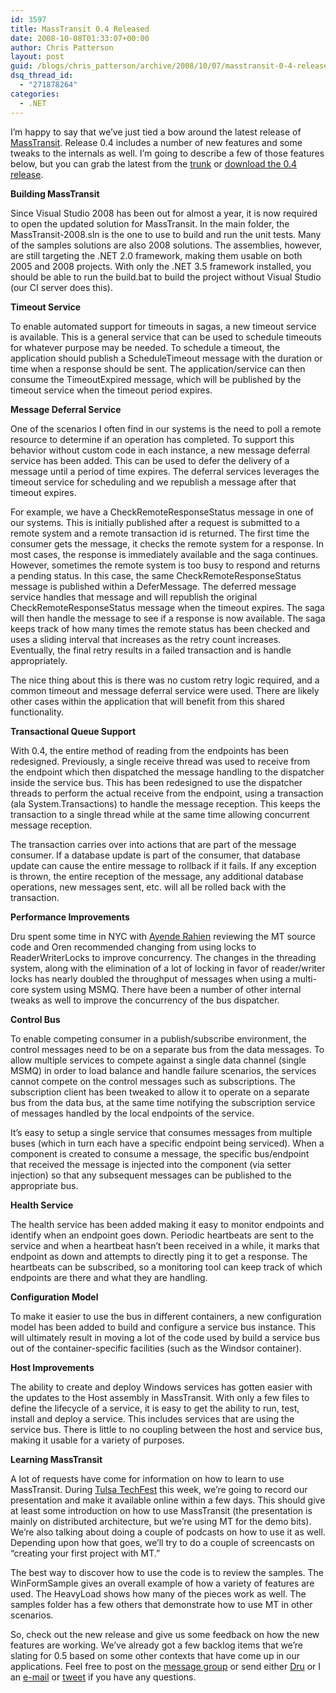 ```yaml
---
id: 3597
title: MassTransit 0.4 Released
date: 2008-10-08T01:33:07+00:00
author: Chris Patterson
layout: post
guid: /blogs/chris_patterson/archive/2008/10/07/masstransit-0-4-released.aspx
dsq_thread_id:
  - "271878264"
categories:
  - .NET
---
```

I&#8217;m happy to say that we&#8217;ve just tied a bow around the latest release of [MassTransit](http://code.google.com/p/masstransit/). Release 0.4 includes a number of new features and some tweaks to the internals as well. I&#8217;m going to describe a few of those features below, but you can grab the latest from the [trunk](http://code.google.com/p/masstransit/source/browse/#svn/trunk) or [download the 0.4 release](http://code.google.com/p/masstransit/downloads/list).

**Building MassTransit**

Since Visual Studio 2008 has been out for almost a year, it is now required to open the updated solution for MassTransit. In the main folder, the MassTransit-2008.sln is the one to use to build and run the unit tests. Many of the samples solutions are also 2008 solutions. The assemblies, however, are still targeting the .NET 2.0 framework, making them usable on both 2005 and 2008 projects. With only the .NET 3.5 framework installed, you should be able to run the build.bat to build the project without Visual Studio (our CI server does this).

**Timeout Service**

To enable automated support for timeouts in sagas, a new timeout service is available. This is a general service that can be used to schedule timeouts for whatever purpose may be needed. To schedule a timeout, the application should publish a ScheduleTimeout message with the duration or time when a response should be sent. The application/service can then consume the TimeoutExpired message, which will be published by the timeout service when the timeout period expires.

**Message Deferral Service**

One of the scenarios I often find in our systems is the need to poll a remote resource to determine if an operation has completed. To support this behavior without custom code in each instance, a new message deferral service has been added. This can be used to defer the delivery of a message until a period of time expires. The deferral services leverages the timeout service for scheduling and we republish a message after that timeout expires. 

For example, we have a CheckRemoteResponseStatus message in one of our systems. This is initially published after a request is submitted to a remote system and a remote transaction id is returned. The first time the consumer gets the message, it checks the remote system for a response. In most cases, the response is immediately available and the saga continues. However, sometimes the remote system is too busy to respond and returns a pending status. In this case, the same CheckRemoteResponseStatus message is published within a DeferMessage. The deferred message service handles that message and will republish the original CheckRemoteResponseStatus message when the timeout expires. The saga will then handle the message to see if a response is now available. The saga keeps track of how many times the remote status has been checked and uses a sliding interval that increases as the retry count increases. Eventually, the final retry results in a failed transaction and is handle appropriately.

The nice thing about this is there was no custom retry logic required, and a common timeout and message deferral service were used. There are likely other cases within the application that will benefit from this shared functionality.

**Transactional Queue Support**

With 0.4, the entire method of reading from the endpoints has been redesigned. Previously, a single receive thread was used to receive from the endpoint which then dispatched the message handling to the dispatcher inside the service bus. This has been redesigned to use the dispatcher threads to perform the actual receive from the endpoint, using a transaction (ala System.Transactions) to handle the message reception. This keeps the transaction to a single thread while at the same time allowing concurrent message reception. 

The transaction carries over into actions that are part of the message consumer. If a database update is part of the consumer, that database update can cause the entire message to rollback if it fails. If any exception is thrown, the entire reception of the message, any additional database operations, new messages sent, etc. will all be rolled back with the transaction.

**Performance Improvements**

Dru spent some time in NYC with [Ayende Rahien](http://ayende.com/Blog/) reviewing the MT source code and Oren recommended changing from using locks to ReaderWriterLocks to improve concurrency. The changes in the threading system, along with the elimination of a lot of locking in favor of reader/writer locks has nearly doubled the throughput of messages when using a multi-core system using MSMQ. There have been a number of other internal tweaks as well to improve the concurrency of the bus dispatcher. 

**Control Bus**

To enable competing consumer in a publish/subscribe environment, the control messages need to be on a separate bus from the data messages. To allow multiple services to compete against a single data channel (single MSMQ) in order to load balance and handle failure scenarios, the services cannot compete on the control messages such as subscriptions. The subscription client has been tweaked to allow it to operate on a separate bus from the data bus, at the same time notifying the subscription service of messages handled by the local endpoints of the service. 

It&#8217;s easy to setup a single service that consumes messages from multiple buses (which in turn each have a specific endpoint being serviced). When a component is created to consume a message, the specific bus/endpoint that received the message is injected into the component (via setter injection) so that any subsequent messages can be published to the appropriate bus. 

**Health Service**

The health service has been added making it easy to monitor endpoints and identify when an endpoint goes down. Periodic heartbeats are sent to the service and when a heartbeat hasn&#8217;t been received in a while, it marks that endpoint as down and attempts to directly ping it to get a response. The heartbeats can be subscribed, so a monitoring tool can keep track of which endpoints are there and what they are handling.

**Configuration Model**

To make it easier to use the bus in different containers, a new configuration model has been added to build and configure a service bus instance. This will ultimately result in moving a lot of the code used by build a service bus out of the container-specific facilities (such as the Windsor container).

**Host Improvements**

The ability to create and deploy Windows services has gotten easier with the updates to the Host assembly in MassTransit. With only a few files to define the lifecycle of a service, it is easy to get the ability to run, test, install and deploy a service. This includes services that are using the service bus. There is little to no coupling between the host and service bus, making it usable for a variety of purposes.

**Learning MassTransit**

A lot of requests have come for information on how to learn to use MassTransit. During [Tulsa TechFest](http://techfests.com/Tulsa/2008/default.aspx) this week, we&#8217;re going to record our presentation and make it available online within a few days. This should give at least some introduction on how to use MassTransit (the presentation is mainly on distributed architecture, but we&#8217;re using MT for the demo bits). We&#8217;re also talking about doing a couple of podcasts on how to use it as well. Depending upon how that goes, we&#8217;ll try to do a couple of screencasts on &#8220;creating your first project with MT.&#8221;

The best way to discover how to use the code is to review the samples. The WinFormSample gives an overall example of how a variety of features are used. The HeavyLoad shows how many of the pieces work as well. The samples folder has a few others that demonstrate how to use MT in other scenarios. 

So, check out the new release and give us some feedback on how the new features are working. We&#8217;ve already got a few backlog items that we&#8217;re slating for 0.5 based on some other contexts that have come up in our applications. Feel free to post on the [message group](http://groups.google.com/group/masstransit-discuss?hl=en) or send either [Dru](http://geekswithblogs.net/dsellers/Default.aspx) or I an [e-mail](http://blog.phatboyg.com/contact/) or [tweet](http://twitter.com/PhatBoyG) if you have any questions.